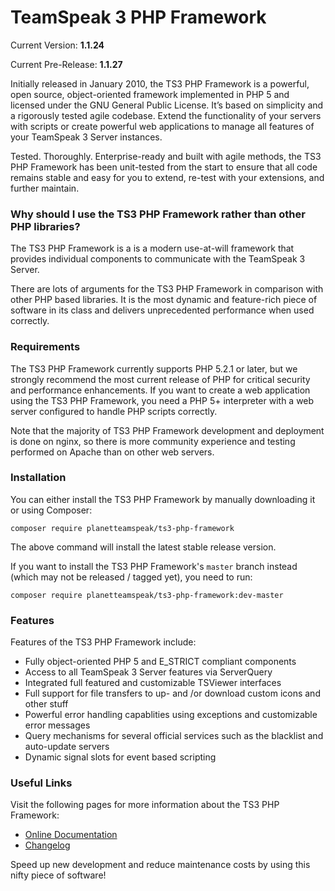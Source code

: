 # TeamSpeak 3 PHP Framework

Current Version: **1.1.24**

Current Pre-Release: **1.1.27**

Initially released in January 2010, the TS3 PHP Framework is a powerful, open source, object-oriented framework implemented in PHP 5 and licensed under the GNU General Public License. It’s based on simplicity and a rigorously tested agile codebase. Extend the functionality of your servers with scripts or create powerful web applications to manage all features of your TeamSpeak 3 Server instances.

Tested. Thoroughly. Enterprise-ready and built with agile methods, the TS3 PHP Framework has been unit-tested from the start to ensure that all code remains stable and easy for you to extend, re-test with your extensions, and further maintain.

### Why should I use the TS3 PHP Framework rather than other PHP libraries?

The TS3 PHP Framework is a is a modern use-at-will framework that provides individual components to communicate with the TeamSpeak 3 Server.

There are lots of arguments for the TS3 PHP Framework in comparison with other PHP based libraries. It is the most dynamic and feature-rich piece of software in its class and delivers unprecedented performance when used correctly.

### Requirements

The TS3 PHP Framework currently supports PHP 5.2.1 or later, but we strongly recommend the most current release of PHP for critical security and performance enhancements. If you want to create a web application using the TS3 PHP Framework, you need a PHP 5+ interpreter with a web server configured to handle PHP scripts correctly.

Note that the majority of TS3 PHP Framework development and deployment is done on nginx, so there is more community experience and testing performed on Apache than on other web servers.

### Installation
You can either install the TS3 PHP Framework by manually downloading it or using Composer:
```
composer require planetteamspeak/ts3-php-framework
```
The above command will install the latest stable release version.

If you want to install the TS3 PHP Framework's `master` branch instead (which may not be released / tagged yet), you need to run:
```
composer require planetteamspeak/ts3-php-framework:dev-master
```

### Features

Features of the TS3 PHP Framework include:

* Fully object-oriented PHP 5 and E_STRICT compliant components
* Access to all TeamSpeak 3 Server features via ServerQuery
* Integrated full featured and customizable TSViewer interfaces
* Full support for file transfers to up- and /or download custom icons and other stuff
* Powerful error handling capablities using exceptions and customizable error messages
* Query mechanisms for several official services such as the blacklist and auto-update servers
* Dynamic signal slots for event based scripting

### Useful Links

Visit the following pages for more information about the TS3 PHP Framework:

* [Online Documentation](https://docs.planetteamspeak.com/ts3/php/framework/index.html)
* [Changelog](https://docs.planetteamspeak.com/ts3/php/framework/changelog.txt)

Speed up new development and reduce maintenance costs by using this nifty piece of software!

